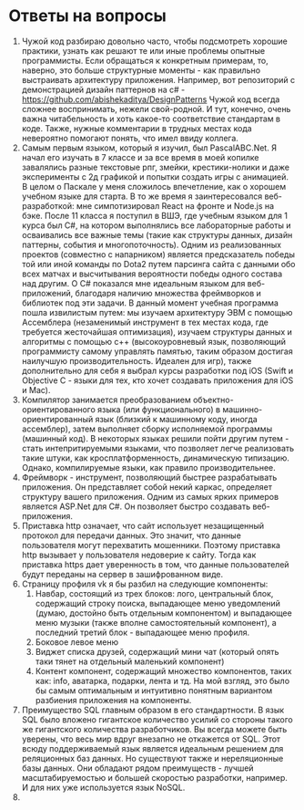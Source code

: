 # Ответы на вопросы
1. Чужой код разбираю довольно часто, чтобы подсмотреть хорошие практики, узнать как решают те или иные проблемы опытные программисты. Если обращаться к конкретным примерам, то, наверно, это больше структурные моменты - как правильно выстраивать архитектуру приложения. Например, вот репозиторий с демонстрацией дизайн паттернов на c# - https://github.com/abishekaditya/DesignPatterns Чужой код всегда сложнее воспринимать, нежели свой-родной. И тут, конечно, очень важна читабельность и хоть какое-то соответствие стандартам в коде. Также, нужные комментарии в трудных местах кода невероятно помогают понять, что имел ввиду коллега.
2. Самым первым языком, который я изучил, был PascalABC.Net. Я начал его изучать в 7 классе и за все время в моей копилке завалялись разные текстовые рпг, змейки, крестики-нолики и даже эксперименты с 2д графикой и попытки создать игры с анимацией. В целом о Паскале у меня сложилось впечетление, как о хорошем учебном языке для старта. В то же время я заинтересовался веб-разработкой: мне симпотизировал React на фронте и Node.js на бэке. После 11 класса я поступил в ВШЭ, где учебным языком для 1 курса был C#, на котором выполнялись все лабораторные работы и осваивались все важные темы (такие как структуры данных, дизайн паттерны, события и многопоточность). Одним из реализованных проектов (совместно с напарником) является предсказатель победы той или иной команды по Dota2 путем парсинга сайта с данными обо всех матчах и высчитывания вероятности победы одного состава над другим. О C# показался мне идеальным языком для веб-приложений, благодаря наличию множества фреймворков и библиотек под эти задачи. В данный момент учебная программа пошла извилистым путем: мы изучаем архитектуру ЭВМ с помощью Ассемблера (незаменимый инструмент в тех местах кода, где требуется жесточайшая оптимизация), изучаем структуры данных и алгоритмы с помощью с++ (высокоуровневый язык, позволяющий программисту самому управлять памятью, таким образом достигая наилучшую производительность. Идеален для игр), также дополнительно для себя я выбрал курсы разработки под iOS (Swift и Objective C - языки для тех, кто хочет создавать приложения для iOS и Mac). 
3. Компилятор занимается преобразованием объектно-ориентированного языка (или функционального) в машинно-ориентированный язык (близкий к машинному коду, иногда ассемблер), затем выполняет сборку исполняемой программы (машинный код). В некоторых языках решили пойти другим путем - стать интепритируемыми языками, что позволяет легче реализовать такие штуки, как кросплатформенность, динамическую типизацию. Однако, компилируемые языки, как правило производительнее.
4. Фреймворк - инструмент, позволяющий быстрее разрабатывать приложения. Он представляет собой некий каркас, определяет структуру вашего приложения. Одним из самых ярких примеров является ASP.Net для C#. Он позволяет быстро создавать веб-приложения.
5. Приставка http означает, что сайт использует незащищенный протокол для передачи данных. Это значит, что данные пользователя могут перехватить мошенники. Поэтому приставка http вызывает у пользователя недоверие к сайту. Тогда как приставка https дает уверенность в том, что данные пользователей будут переданы на сервер в зашифрованном виде. 
6. Страницу профиля vk я бы разбил на следующие компоненты:
	1. Навбар, состоящий из трех блоков: лого, центральный блок, содержащий строку поиска, выпадающее меню уведомлений (думаю, достойно быть отдельным компонентом) и выпадающее меню музыки (также вполне самостоятельный компонент), а последний третий блок - выпадающее меню профиля.
	2. Боковое левое меню
	3. Виджет списка друзей, содержащий мини чат (который опять таки тянет на отдельный маленький компонент)
	4. Контент компонент, содержащий множество компонентов, таких как: info, аватарка, подарки, лента и тд. 
На мой взгляд, это было бы самым оптимальным и интуитивно понятным вариантом разбиения приложения на компоненты.
7. Преимущество SQL главным образом в его стандартности. В язык SQL было вложено гигантское количество усилий со стороны такого же гигантского количества разработчиков. Вы всегда можете быть уверены, что весь мир вдруг внезапно не откажется от SQL. Этот всюду поддерживаемый язык является идеальным решением для реляционных баз данных. Но существуют также и нереляционные базы данных. Они обладают рядом преимуществ - лучшей масштабируемостью и большей скоростью разработки, например. И для них уже используется язык NoSQL.
8. 
